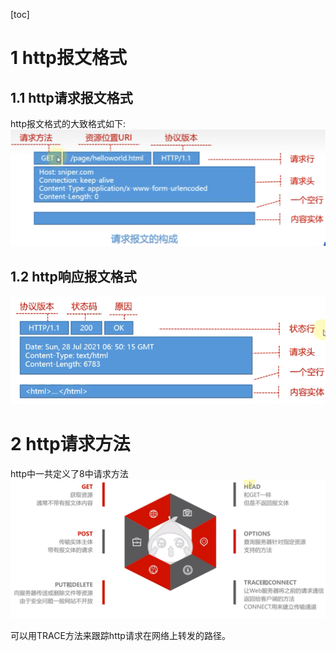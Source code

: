 [toc]

# 1 http报文格式
## 1.1 http请求报文格式
http报文格式的大致格式如下:
![](img/http_format-1.png)

## 1.2 http响应报文格式
![](img/http_format-2.png)

# 2 http请求方法
http中一共定义了8中请求方法
![](img/http_method-1.png)

可以用TRACE方法来跟踪http请求在网络上转发的路径。

